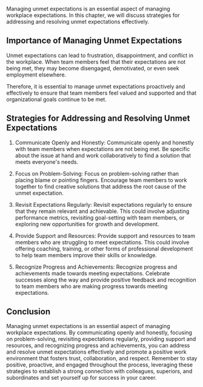 
Managing unmet expectations is an essential aspect of managing workplace expectations. In this chapter, we will discuss strategies for addressing and resolving unmet expectations effectively.

Importance of Managing Unmet Expectations
-----------------------------------------

Unmet expectations can lead to frustration, disappointment, and conflict in the workplace. When team members feel that their expectations are not being met, they may become disengaged, demotivated, or even seek employment elsewhere.

Therefore, it is essential to manage unmet expectations proactively and effectively to ensure that team members feel valued and supported and that organizational goals continue to be met.

Strategies for Addressing and Resolving Unmet Expectations
----------------------------------------------------------

1. Communicate Openly and Honestly: Communicate openly and honestly with team members when expectations are not being met. Be specific about the issue at hand and work collaboratively to find a solution that meets everyone's needs.

2. Focus on Problem-Solving: Focus on problem-solving rather than placing blame or pointing fingers. Encourage team members to work together to find creative solutions that address the root cause of the unmet expectation.

3. Revisit Expectations Regularly: Revisit expectations regularly to ensure that they remain relevant and achievable. This could involve adjusting performance metrics, revisiting goal-setting with team members, or exploring new opportunities for growth and development.

4. Provide Support and Resources: Provide support and resources to team members who are struggling to meet expectations. This could involve offering coaching, training, or other forms of professional development to help team members improve their skills or knowledge.

5. Recognize Progress and Achievements: Recognize progress and achievements made towards meeting expectations. Celebrate successes along the way and provide positive feedback and recognition to team members who are making progress towards meeting expectations.

Conclusion
----------

Managing unmet expectations is an essential aspect of managing workplace expectations. By communicating openly and honestly, focusing on problem-solving, revisiting expectations regularly, providing support and resources, and recognizing progress and achievements, you can address and resolve unmet expectations effectively and promote a positive work environment that fosters trust, collaboration, and respect. Remember to stay positive, proactive, and engaged throughout the process, leveraging these strategies to establish a strong connection with colleagues, superiors, and subordinates and set yourself up for success in your career.
